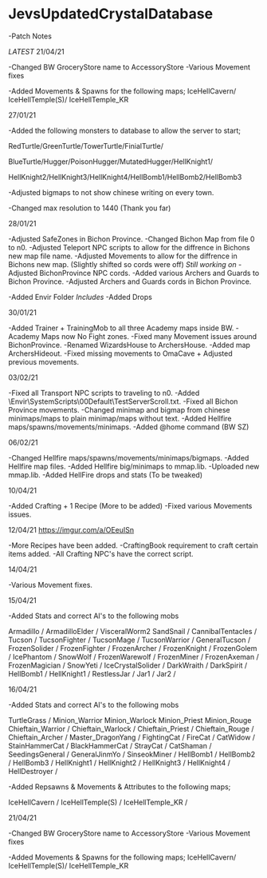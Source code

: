 # JevsUpdatedCrystalDatabase


-Patch Notes


*LATEST* 
21/04/21

-Changed BW GroceryStore name to AccessoryStore
-Various Movement fixes

-Added Movements & Spawns for the following maps;
IceHellCavern/
IceHellTemple(S)/
IceHellTemple_KR



27/01/21

-Added the following monsters to database to allow the server to start;

RedTurtle/GreenTurtle/TowerTurtle/FinialTurtle/

BlueTurtle/Hugger/PoisonHugger/MutatedHugger/HellKnight1/

HellKnight2/HellKnight3/HellKnight4/HellBomb1/HellBomb2/HellBomb3

-Adjusted bigmaps to not show chinese writing on every town.

-Changed max resolution to 1440 (Thank you far)


28/01/21

-Adjusted SafeZones in Bichon Province.
-Changed Bichon Map from file 0 to n0.
-Adjusted Teleport NPC scripts to allow for the diffrence in Bichons new map file name. 
-Adjusted Movements to allow for the diffrence in Bichons new map. (Slightly shifted so cords were off) *Still working on*
-Adjusted BichonProvince NPC cords.
-Added various Archers and Guards to Bichon Province.
-Adjusted Archers and Guards cords in Bichon Province.

-Added Envir Folder *Includes*
-Added Drops


30/01/21

-Added Trainer + TrainingMob to all three Academy maps inside BW.
-Academy Maps now No Fight zones.
-Fixed many Movement issues around BichonProvince.
-Renamed WizardsHouse to ArchersHouse.
-Added map ArchersHideout.
-Fixed missing movements to OmaCave + Adjusted previous movements.

03/02/21

-Fixed all Transport NPC scripts to traveling to n0.
-Added \Envir\SystemScripts\00Default\TestServerScroll.txt.
-Fixed all Bichon Province movements.
-Changed minimap and bigmap from chinese minimaps/maps to plain minimap/maps without text.
-Added Hellfire maps/spawns/movements/minimaps.
-Added @home command (BW SZ)

06/02/21

-Changed Hellfire maps/spawns/movements/minimaps/bigmaps.
-Added Hellfire map files.
-Added Hellfire big/minimaps to mmap.lib.
-Uploaded new mmap.lib.
-Added HellFire drops and stats (To be tweaked)

10/04/21

-Added Crafting + 1 Recipe (More to be added)
-Fixed various Movements issues.

12/04/21 https://imgur.com/a/OEeuISn

-More Recipes have been added.
-CraftingBook requirement to craft certain items added.
-All Crafting NPC's have the correct script.

14/04/21

-Various Movement fixes.

15/04/21

-Added Stats and correct AI's to the following mobs

Armadillo /
ArmadilloElder /
VisceralWorm2
SandSnail /
CannibalTentacles /
Tucson /
TucsonFighter /
TucsonMage /
TucsonWarrior /
GeneralTucson /
FrozenSolider /
FrozenFighter /
FrozenArcher /
FrozenKnight /
FrozenGolem /
IcePhantom /
SnowWolf /
FrozenWarewolf /
FrozenMiner /
FrozenAxeman /
FrozenMagician / 
SnowYeti /
IceCrystalSolider /
DarkWraith /
DarkSpirit /
HellBomb1 /
HellKnight1 /
RestlessJar /
Jar1 /
Jar2 /


16/04/21

-Added Stats and correct AI's to the following mobs

TurtleGrass /
Minion_Warrior
Minion_Warlock
Minion_Priest
Minion_Rouge
Chieftain_Warrior /
Chieftain_Warlock /
Chieftain_Priest /
Chieftain_Rouge /
Chieftain_Archer /
Master_DragonYang /
FightingCat /
FireCat /
CatWidow /
StainHammerCat /
BlackHammerCat /
StrayCat /
CatShaman /
SeedingsGeneral /
GeneralJinmYo /
SinseokMiner /
HellBomb1 /
HellBomb2 /
HellBomb3 /
HellKnight1 /
HellKnight2 /
HellKnight3 /
HellKnight4 /
HellDestroyer /

-Added Repsawns & Movements & Attributes to the following maps;

IceHellCavern /
IceHellTemple(S) /
IceHellTemple_KR /

21/04/21

-Changed BW GroceryStore name to AccessoryStore
-Various Movement fixes

-Added Movements & Spawns for the following maps;
IceHellCavern/
IceHellTemple(S)/
IceHellTemple_KR
